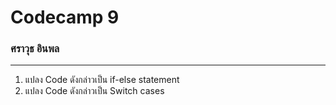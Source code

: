 # Codecamp 9

### ศราวุธ อินพล

---

1. แปลง Code ดังกล่าวเป็น if-else statement
2. แปลง Code ดังกล่าวเป็น Switch cases
